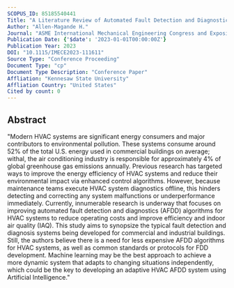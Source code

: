```yaml
---
SCOPUS_ID: 85185540441
Title: "A Literature Review of Automated Fault Detection and Diagnostics for HVAC Systems"
Author: "Allen-Magande H."
Journal: "ASME International Mechanical Engineering Congress and Exposition, Proceedings (IMECE)"
Publication Date: {'$date': '2023-01-01T00:00:00Z'}
Publication Year: 2023
DOI: "10.1115/IMECE2023-111611"
Source Type: "Conference Proceeding"
Document Type: "cp"
Document Type Description: "Conference Paper"
Affliation: "Kennesaw State University"
Affliation Country: "United States"
Cited by count: 0
---
```


## Abstract
"Modern HVAC systems are significant energy consumers and major contributors to environmental pollution. These systems consume around 52% of the total U.S. energy used in commercial buildings on average; withal, the air conditioning industry is responsible for approximately 4% of global greenhouse gas emissions annually. Previous research has targeted ways to improve the energy efficiency of HVAC systems and reduce their environmental impact via enhanced control algorithms. However, because maintenance teams execute HVAC system diagnostics offline, this hinders detecting and correcting any system malfunctions or underperformance immediately. Currently, innumerable research is underway that focuses on improving automated fault detection and diagnostics (AFDD) algorithms for HVAC systems to reduce operating costs and improve efficiency and indoor air quality (IAQ). This study aims to synopsize the typical fault detection and diagnosis systems being developed for commercial and industrial buildings. Still, the authors believe there is a need for less expensive AFDD algorithms for HVAC systems, as well as common standards or protocols for FDD development. Machine learning may be the best approach to achieve a more dynamic system that adapts to changing situations independently, which could be the key to developing an adaptive HVAC AFDD system using Artificial Intelligence."
